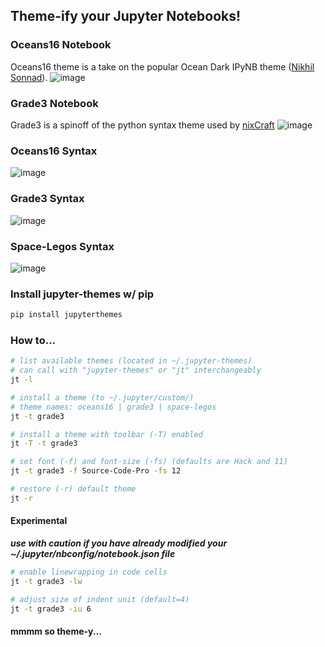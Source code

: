 ## Theme-ify your Jupyter Notebooks!

### Oceans16 Notebook
Oceans16 theme is a take on the popular Ocean Dark IPyNB theme ([Nikhil Sonnad](https://github.com/nsonnad/base16-ipython-notebook)).
![image](https://github.com/dunovank/jupyter-themes/blob/master/Screens/oceans16_nb.png?raw=true)

### Grade3 Notebook
Grade3 is a spinoff of the python syntax theme used by [nixCraft](http://www.cyberciti.biz/faq/python-sleep-command-syntax-example/)
![image](https://github.com/dunovank/jupyter-themes/blob/master/Screens/grade3_nb.png?raw=true)

### Oceans16 Syntax
![image](https://github.com/dunovank/jupyter-themes/blob/master/Screens/oceans16.png?raw=true)

### Grade3 Syntax
![image](https://github.com/dunovank/jupyter-themes/blob/master/Screens/grade3.png?raw=true)

### Space-Legos Syntax
![image](https://github.com/dunovank/jupyter-themes/blob/master/Screens/space-legos.png?raw=true)

### Install jupyter-themes w/ pip
```sh
pip install jupyterthemes
```

### How to...
```sh
# list available themes (located in ~/.jupyter-themes)
# can call with "jupyter-themes" or "jt" interchangeably
jt -l

# install a theme (to ~/.jupyter/custom/)
# theme names: oceans16 | grade3 | space-legos
jt -t grade3

# install a theme with toolbar (-T) enabled
jt -T -t grade3

# set font (-f) and font-size (-fs) (defaults are Hack and 11)
jt -t grade3 -f Source-Code-Pro -fs 12

# restore (-r) default theme
jt -r
```

#### Experimental
***use with caution if you have already modified
your ~/.jupyter/nbconfig/notebook.json file***

```sh
# enable linewrapping in code cells
jt -t grade3 -lw

# adjust size of indent unit (default=4)
jt -t grade3 -iu 6
```

#### mmmm so theme-y...
